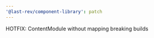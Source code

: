 ```yaml
---
'@last-rev/component-library': patch
---
```


HOTFIX: ContentModule without mapping breaking builds
